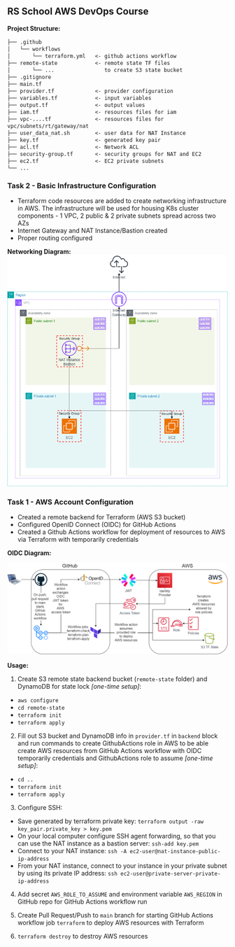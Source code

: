 ## RS School AWS DevOps Course

**Project Structure:**

```
├── .github
│   └── workflows
│       └── terraform.yml   <- github actions workflow
├── remote-state            <- remote state TF files
│       └── ...                to create S3 state bucket
├── .gitignore
├── main.tf
├── provider.tf             <- provider configuration
├── variables.tf            <- input variables
├── output.tf               <- output values
├── iam.tf                  <- resources files for iam
├── vpc-....tf              <- resources files for vpc/subnets/rt/gateway/nat
├── user_data_nat.sh        <- user data for NAT Instance
├── key.tf                  <- generated key pair
├── acl.tf                  <- Network ACL
├── security-group.tf       <- security groups for NAT and EC2
├── ec2.tf                  <- EC2 private subnets
└── ...
```

### Task 2 - Basic Infrastructure Configuration

- Terraform code resources are added to create networking infrastructure in AWS. The infrastructure will be used for housing K8s cluster components - 1 VPC, 2 public & 2 private subnets spread across two AZs
- Internet Gateway and NAT Instance/Bastion created
- Proper routing configured

**Networking Diagram:**
![Diagram](tasks-images/task2-diagram.png)

### Task 1 - AWS Account Configuration

- Created a remote backend for Terraform (AWS S3 bucket)
- Configured OpenID Connect (OIDC) for GitHub Actions
- Created a Github Actions workflow for deployment of resources to AWS via Terraform with temporarily credentials

**OIDC Diagram:**

![Diagram](tasks-images/task1-diagram.png)

**Usage:**

1. Create S3 remote state backend bucket (`remote-state` folder) and DynamoDB for state lock _[one-time setup]_:

- `aws configure`
- `cd remote-state`
- `terraform init`
- `terraform apply`

2. Fill out S3 bucket and DynamoDB info in `provider.tf` in `backend` block and run commands to create GithubActions role in AWS to be able create AWS resources from GitHub Actions workflow with OIDC temporarily credentials and GithubActions role to assume _[one-time setup]_:

- `cd ..`
- `terraform init`
- `terraform apply`

3. Configure SSH:

- Save generated by terraform private key: `terraform output -raw key_pair.private_key > key.pem`
- On your local computer configure SSH agent forwarding, so that you can use the NAT instance as a bastion server: `ssh-add key.pem`
- Connect to your NAT instance: `ssh -A ec2-user@nat-instance-public-ip-address`
- From your NAT instance, connect to your instance in your private subnet by using its private IP address: `ssh ec2-user@private-server-private-ip-address`

4. Add secret `AWS_ROLE_TO_ASSUME` and environment variable `AWS_REGION` in GitHub repo for GitHub Actions workflow run

5. Create Pull Request/Push to `main` branch for starting GitHub Actions workflow job `terraform` to deploy AWS resources with Terraform

6. `terraform destroy` to destroy AWS resources
